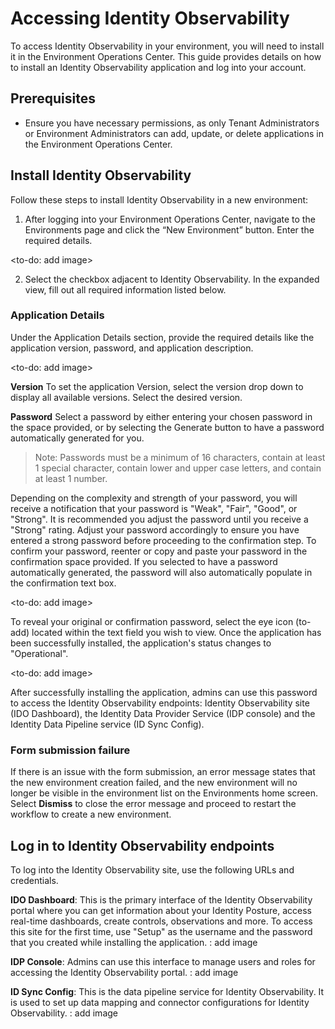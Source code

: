 # Accessing Identity Observability

To access Identity Observability in your environment, you will need to install it in the Environment Operations Center. This guide provides details on how to install an Identity Observability application and log into your account.

## Prerequisites
* Ensure you have necessary permissions, as only Tenant Administrators or Environment Administrators can add, update, or delete applications in the
Environment Operations Center.

## Install Identity Observability

Follow these steps to install Identity Observability in a new environment:
1. After logging into your Environment Operations Center, navigate to the Environments page and click the “New Environment” button. Enter the required details.

<to-do: add image>

2. Select the checkbox adjacent to Identity Observability. In the expanded view, fill out all required information listed below.

### Application Details
Under the Application Details section, provide the required details like the application version, password, and application description.

<to-do: add image> 

**Version**
To set the application Version, select the version drop down to display all available
versions. Select the desired version.

**Password**
Select a password by either entering your chosen password in the space provided, or by selecting the Generate button to have a password automatically generated for you.

> Note: Passwords must be a minimum of 16 characters, contain at least 1 special character, contain lower and upper case letters, and contain at least 1 number.

Depending on the complexity and strength of your password, you will receive a notification that your password is "Weak", "Fair", "Good", or "Strong". It is recommended you adjust the password until you receive a "Strong" rating. Adjust your password accordingly to ensure you have entered a strong password before proceeding to the confirmation step. To confirm your password, reenter or copy and paste your password in the confirmation space provided. If you selected to have a password automatically generated, the password will also automatically populate in the confirmation text box.

<to-do: add image> 

To reveal your original or confirmation password, select the eye icon (to-add) located within the text field you wish to view. Once the application has been successfully installed, the application's status changes to "Operational".

<to-do: add image> 

After successfully installing the application, admins can use this password to access the Identity Observability endpoints: Identity Observability site (IDO Dashboard), the Identity Data Provider Service (IDP console) and the Identity Data Pipeline service (ID Sync Config). 


### Form submission failure

If there is an issue with the form submission, an error message states that the new environment creation failed, and the new environment will no longer be visible in the environment list on the Environments home screen. Select **Dismiss** to close the error message and proceed to restart the workflow to create a new environment.

## Log in to Identity Observability endpoints

To log into the Identity Observability site, use the following URLs and credentials. 

**IDO Dashboard**: This is the primary interface of the Identity Observability portal where you can get information about your Identity Posture, access real-time dashboards, create controls, observations and more. To access this site for the first time, use "Setup" as the username and the password that you created while installing the application. 
<to-do>: add image

**IDP Console**: Admins can use this interface to manage users and roles for accessing the Identity Observability portal.
<to-do>: add image

**ID Sync Config**: This is the data pipeline service for Identity Observability. It is used to set up data mapping and connector configurations for Identity Observability.
<to-do>: add image

